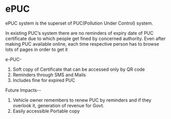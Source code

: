 # ePUC
ePUC system is the superset  of PUC(Pollution Under Control) system. 

In existing PUC’s system there are no reminders of  expiry date of PUC certificate due to which people get fined by concerned authority. Even after making PUC available online, each time respective person has to browse lots of pages in order to get it

e-PUC-
1) Soft copy of Certificate that can be accessed only by QR code
2) Reminders through SMS and Mails
3) Includes fine for expired PUC

Future  Impacts--
1) Vehicle owner remembers to renew PUC by reminders and if they overlook it, generation of revenue for Govt.
2) Easily accessible Portable copy
